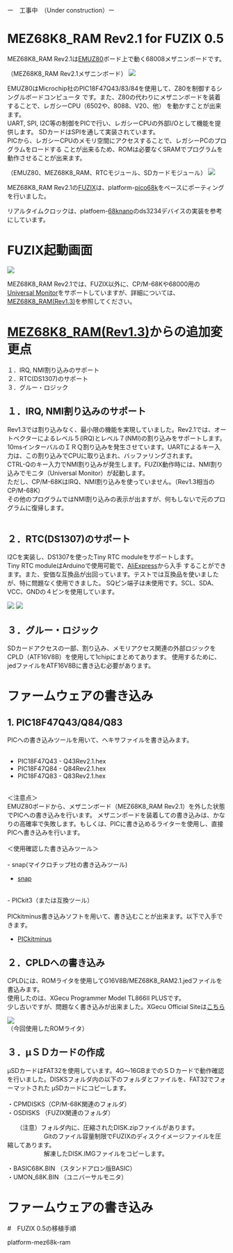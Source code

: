 ー　工事中　（Under construction）ー

# MEZ68K8_RAM Rev2.1 for FUZIX 0.5

MEZ68K8_RAM Rev2.1は[EMUZ80](https://vintagechips.wordpress.com/2022/03/05/emuz80_reference/)ボード上で動く68008メザニンボードです。



（MEZ68K8_RAM Rev2.1メザニンボード）
![](photo/P1030052.JPG)<br>


EMUZ80はMicrochip社のPIC18F47Q43/83/84を使用して、Z80を制御するシングルボードコンピュータ
です。また、Z80の代わりにメザニンボードを装着することで、レガシーCPU（6502や、8088、V20、他）
を動かすことが出来ます。<br>
UART, SPI, I2C等の制御をPICで行い、レガシーCPUの外部I/Oとして機能を提供します。
SDカードはSPIを通して実装されています。<br>
PICから、レガシーCPUのメモリ空間にアクセスすることで、レガシーPCのプログラムをロードする
ことが出来るため、ROMは必要なくSRAMでプログラムを動作させることが出来ます。


（EMUZ80、MEZ68K8_RAM、RTCモジュール、SDカードモジュール）
![](photo/P1030046.JPG)<br>


MEZ68K8_RAM Rev2.1の[FUZIX](https://www.fuzix.org/)は、platform-[pico68k](https://hackaday.io/project/179200-68000-minimal-homebrew-computer)をベースにポーティングを行いました。

リアルタイムクロックは、platfoem-[68knano](https://github.com/74hc595/68k-nano)のds3234デバイスの実装を参考にしています。
# FUZIX起動画面
![](photo/FUZIX起動画面.png)<br>


MEZ68K8_RAM Rev2.1では、FUZIX以外に、CP/M-68Kや68000用の[Universal Monitor](https://electrelic.com/electrelic/node/1317)をサポートしていますが、詳細については、[MEZ68K8_RAM(Rev1.3)](https://github.com/akih-san/MEZ68K8_RAM)を参照してください。

# [MEZ68K8_RAM(Rev1.3)](https://github.com/akih-san/MEZ68K8_RAM)からの追加変更点

１．IRQ, NMI割り込みのサポート<br>
２．RTC(DS1307)のサポート<br>
３．グルー・ロジック

## １．IRQ, NMI割り込みのサポート
Rev1.3では割り込みなく、最小限の機能を実現していました。Rev2.1では、オートベクターによるレベル５(IRQ)とレベル７(NMI)の割り込みをサポートします。<br>
10msインターバルのＩＲＱ割り込みを発生させています。UARTによるキー入力は、この割り込みでCPUに取り込まれ、バッファリングされます。<br>
CTRL-Qのキー入力でNMI割り込みが発生します。FUZIX動作時には、NMI割り込みでモニタ（Universal Monitor）が起動します。<br>
ただし、CP/M-68KはIRQ、NMI割り込みを使っていません。（Rev1.3相当のCP/M-68K）<br>
その他のプログラムではNMI割り込みの表示が出ますが、何もしないで元のプログラムに復帰します。<br>
<br>
## ２．RTC(DS1307)のサポート
I2Cを実装し、DS1307を使ったTiny RTC moduleをサポートします。<br>
Tiny RTC moduleはArduinoで使用可能で、[AliExpress](https://ja.aliexpress.com/?spm=a2g0o.home.logo.1.2fc55c72FX1lyE)から入手
することができます。また、安価な互換品が出回っています。テストでは互換品を使いましたが、特に問題なく使用できました。
SQピン端子は未使用です。SCL、SDA、VCC、GNDの４ピンを使用しています。


![](photo/tiny_rtc_modules.png)
![](photo/tiny_rtc_modules互換品.png)

## ３．グルー・ロジック
SDカードアクセスの一部、割り込み、メモリアクセス関連の外部ロジックをCPLD（ATF16V8B）を使用して1chipにまとめてあります。
使用するために、jedファイルをATF16V8Bに書き込む必要があります。

# ファームウェアの書き込み
## 1. PIC18F47Q43/Q84/Q83
PICへの書き込みツールを用いて、ヘキサファイルを書き込みます。<br>
<br>
- PIC18F47Q43 - Q43Rev2.1.hex
- PIC18F47Q84 - Q84Rev2.1.hex
- PIC18F47Q83 - Q83Rev2.1.hex
<br>
＜注意点＞<br>
EMUZ80ボードから、メザニンボード（MEZ68K8_RAM Rev2.1）を外した状態でPICへの書き込みを行います。
メザニンボードを装着しての書き込みは、かなりの高確率で失敗します。もしくは、PICに書き込めるライターを使用し、直接PICへ書き込みを行います。<br>
<br>
＜使用確認した書き込みツール＞<br>
<br>
- snap(マイクロチップ社の書き込みツール)<br>

  - [snap](https://www.microchip.com/en-us/development-tool/PG164100)

<br>
- PICkit3（または互換ツール）<br><br>
  PICkitminus書き込みソフトを用いて、書き込むことが出来ます。以下で入手できます。<br>

  - [PICkitminus](http://kair.us/projects/pickitminus/)

## ２．CPLDへの書き込み

   CPLDには、ROMライタを使用してG16V8B/MEZ68K8_RAM2.1.jedファイルを書込みます。<br>
   使用したのは、XGecu Programmer Model TL866Ⅱ PLUSです。<br>
   少し古いですが、問題なく書き込みが出来ました。XGecu Official Siteは[こちら](https://xgecu.myshopify.com/)<br>

   ![](photo/ROM_WRITER.JPG)<br>
（今回使用したROMライタ）

## ３．μＳＤカードの作成
μSDカードはFAT32を使用しています。4G～16GBまでのＳＤカードで動作確認を行いました。DISKSフォルダ内の以下のフォルダとファイルを、FAT32でフォーマットされた
μSDカードにコピーします。<br>
<br>
・CPMDISKS（CP/M-68K関連のフォルダ）<br>
・OSDISKS	（FUZIX関連のフォルダ）<br>

　　（注意）フォルダ内に、圧縮されたDISK.zipファイルがあります。<br>
　　　　　　Gitのファイル容量制限でFUZIXのディスクイメージファイルを圧縮してあります。<br>
　　　　　　解凍したDISK.IMGファイルをコピーします。<br>

・BASIC68K.BIN	（スタンドアロン版BASIC）<br>
・UMON_68K.BIN	（ユニバーサルモニタ）

# ファームウェアの書き込み
#　FUZIX 0.5の移植手順

platform-mez68k-ram
